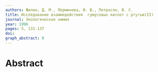 ```yaml
---
authors: Жилин, Д. М., Перминова, И. В., Петросян, В. С.
title: Исследование взаимодействия  гумусовых кислот с ртутью(II)  	
journal: Экологическая химия
year: 1996
pages: 5, 131-137
doi: 
graph_abstract: 0
---
```


# Abstract 

 